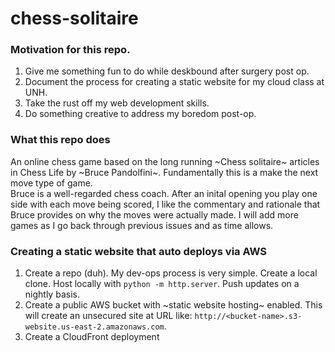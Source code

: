 # chess-solitaire
### Motivation for this repo.
1. Give me something fun to do while deskbound after surgery post op.
2. Document the process for creating a static website for my cloud class at UNH.
3. Take the rust off my web development skills.
4. Do something creative to address my boredom post-op.

### What this repo does
An online chess game based on the long running ~Chess solitaire~ articles in Chess Life by ~Bruce Pandolfini~. Fundamentally this is a make the next move type of game.  
Bruce is a well-regarded chess coach. After an inital opening you play one side with each move being scored, I like the commentary and rationale that Bruce provides on why the moves were actually made.
I will add more games as I go back through previous issues and as time allows.

### Creating a static website that auto deploys via AWS
1. Create a repo (duh).  My dev-ops process is very simple. Create a local clone.  Host locally with ```python -m http.server```.  Push updates on a nightly basis.
2. Create a public AWS bucket with ~static website hosting~ enabled.  This will create an unsecured site at URL like: ```http://<bucket-name>.s3-website.us-east-2.amazonaws.com```.
3. Create a CloudFront deployment
